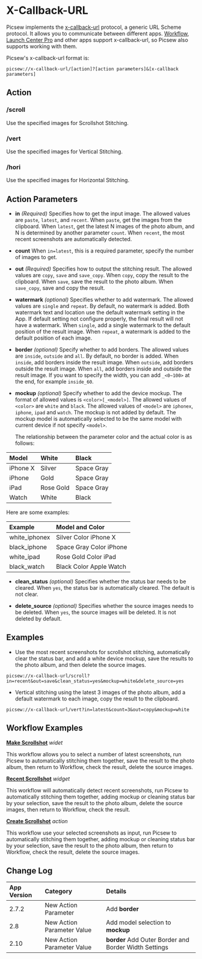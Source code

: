 # X-Callback-URL

Picsew implements the [x-callback-url](http://x-callback-url.com/) protocol, a generic URL Scheme protocol. It allows you to communicate between different apps. [Workflow](https://workflow.is/), [Launch Center Pro](https://contrast.co/launch-center-pro/) and other apps support x-callback-url, so Picsew also supports working with them.

Picsew's x-callback-url format is:

```
picsew://x-callback-url/[action]?[action parameters]&[x-callback parameters]
```

## Action

### /scroll

Use the specified images for Scrollshot Stitching.

### /vert

Use the specified images for Vertical Stitching.

### /hori

Use the specified images for Horizontal Stitching.

## Action Parameters

- **in** *(Required)* Specifies how to get the input image. The allowed values ​​are `paste`, `latest`, and `recent`. When `paste`, get the images from the clipboard. When `latest`, get the latest N images of the photo album, and N is determined by another parameter `count`. When `recent`, the most recent screenshots are automatically detected.

- **count** When `in=latest`, this is a required parameter, specify the number of images to get.

- **out** *(Required)* Specifies how to output the stitching result. The allowed values are `copy`, `save` and `save_copy`. When `copy`, copy the result to the clipboard. When `save`, save the result to the photo album. When `save_copy`, save and copy the result.

- **watermark** *(optional)* Specifies whether to add watermark. The allowed values ​​are `single` and `repeat`. By default, no watermark is added. Both watermark text and location use the default watermark setting in the App. If default setting not configure properly, the final result will not have a watermark. When `single`, add a single watermark to the default position of the result image. When `repeat`, a watermark is added to the default position of each image.

- **border** *(optional)* Specify whether to add borders. The allowed values are `inside`, `outside` and `all`. By default, no border is added. When `inside`, add borders inside the result image. When `outside`, add borders outside the result image. When `all`, add borders inside and outside the result image. If you want to specify the width, you can add `_<0~100>` at the end, for example `inside_60`.

- **mockup** *(optional)* Specify whether to add the device mockup. The format of allowed values is `<color>[_<model>]`. The allowed values of `<color>` ​​are `white` and `black`. The allowed values of `<model>` are `iphonex`, `iphone`, `ipad` and `watch`. The mockup is not added by default. The mockup model is automatically selected to be the same model with current device if not specify `<model>`. 

  The relationship between the parameter color and the actual color is as follows:

|  Model   |   White   |   Black    |
| :------- | :-------- | :--------- |
| iPhone X | Silver    | Space Gray |
| iPhone   | Gold      | Space Gray |
| iPad     | Rose Gold | Space Gray |
| Watch    | White     | Black      |

  Here are some examples:

|    Example    |     Model and Color     |
| :------------ | :---------------------- |
| white_iphonex | Silver Color iPhone X   |
| black_iphone  | Space Gray Color iPhone |
| white_ipad    | Rose Gold Color iPad    |
| black_watch   | Black Color Apple Watch |

- **clean_status** *(optional)* Specifies whether the status bar needs to be cleared. When `yes`, the status bar is automatically cleared. The default is not clear.

- **delete_source** *(optional)* Specifies whether the source images needs to be deleted. When `yes`, the source images will be deleted. It is not deleted by default.

## Examples

- Use the most recent screenshots for scrollshot stitching, automatically clear the status bar, and add a white device mockup, save the results to the photo album, and then delete the source images.

```
picsew://x-callback-url/scroll?in=recent&out=save&clean_status=yes&mockup=white&delete_source=yes
```

- Vertical stitching using the latest 3 images of the photo album, add a default watermark to each image, copy the result to the clipboard.

```
picsew://x-callback-url/vert?in=latest&count=3&out=copy&mockup=white
```

## Workflow Examples

**[Make Scrollshot](https://workflow.is/workflows/e9b64bc79d854bb0a9f9531d6cab5bdd)** *widet*

This workflow allows you to select a number of latest screenshots, run Picsew to automatically stitching them together, save the result to the photo album, then return to Workflow, check the result, delete the source images.

**[Recent Scrollshot](https://workflow.is/workflows/b3084df208c34b74877471bddad84576)** *widget*

This workflow will automatically detect recent screenshots, run Picsew to automatically stitching them together, adding mockup or cleaning status bar by your selection, save the result to the photo album, delete the source images, then return to Workflow, check the result.

**[Create Scrollshot](https://workflow.is/workflows/a9c746a2306e400c914d274b5d0998bd)** *action*

This workflow use your selected screenshots as input, run Picsew to automatically stitching them together, adding mockup or cleaning status bar by your selection, save the result to the photo album, then return to Workflow, check the result, delete the source images.

## Change Log

| App Version |          Category          |                        Details                        |
| :---------- | :------------------------- | :---------------------------------------------------- |
| 2.7.2       | New Action Parameter       | Add **border**                                        |
| 2.8         | New Action Parameter Value | Add model selection to **mockup**                     |
| 2.10        | New Action Parameter Value | **border** Add Outer Border and Border Width Settings |
